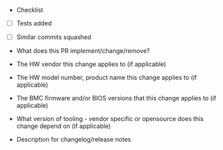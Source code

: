* Checklist

- [ ] Tests added
- [ ] Similar commits squashed


- What does this PR implement/change/remove?

- The HW vendor this change applies to (if applicable)

- The HW model number, product name this change applies to (if applicable)

- The BMC firmware and/or BIOS versions that this change applies to (if applicable)

- What version of tooling - vendor specific or opensource does this change depend on (if applicable)

- Description for changelog/release notes
